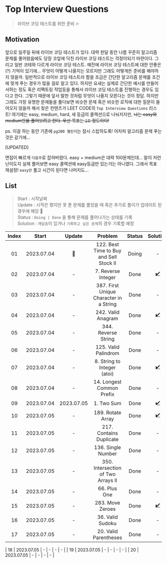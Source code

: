 # Top Interview Questions

> 라이브 코딩 테스트를 위한 준비 🔥

## Motivation

앞으로 일주일 뒤에 라이브 코딩 테스트가 있다. 대략 한달 동안 나름 꾸준히 알고리즘 문제를 풀어왔음에도 당장 코앞에 닥친 라이브 코딩 테스트는 걱정이되기 마련이다. 그리고 일반 코테와 다르게 라이브 코딩 테스트. 예전에 라이브 코딩 테스트에 대한 안좋은(?) 기억이 있기에... 무엇이 어떻게 나올지는 모르지만 그래도 어떻게든 준비를 해야하지 않을까. 일반적으로 라이브 코딩 테스트라 함을 조금은 간단한 알고리즘 문제를 조건에 맞게 푸는 경우가 많을 걸로 알고 있다. 하지만 요새는 실제로 간단한 예시를 만들어서하는 정도 혹은 리팩토링 작업등을 통해서 라이브 코딩 테스트를 진행하는 경우도 있다고 한다. 그렇기 때문에 앞서 말한 것처럼 무엇이 나올지 모른다는 것이 정답. 하지만 그래도 가장 유명한 문제들을 풀다보면 비슷한 문제 혹은 비슷한 로직에 대한 질문이 들어오지 않을까 해서 찾은 컨텐츠가 LEET CODE의 `Top Interview Questions` 리스트! 여기에는 easy, medium, hard, 세 등급의 콜렉션으로 나눠지지만, ~~나는 easy와 medium만을 풀어보려고 한다. 우선 목표는 `2주` 정도이다!~~

ps. 이걸 하는 동안 기존에 `pg200 챌린지`는 잠시 스탑하도록! 어차피 알고리즘 문제 푸는 것은 같기에...

[UPDATED]

면접이 빠르게 `다음주`로 잡혀버렸다. easy + medium은 대략 100문제인데... 말이 저런 난이도지 실제 풀어보면 easy 콜렉션에 easy등급만 있는거는 아니였다. 그래서 목표 재설정! `easy만` 풀고 시간이 된다면 나머지도...

## List

> Start : 시작날짜 <br />
> Update : 시작은 했지만 못 푼 문제를 풀었을 때 혹은 추가로 풀이가 업데이트 된 경우에 해당 🌟 <br />
> Status : `Doing | Done` 을 통해 문제를 풀어나가는 상태를 기록 <br />
> Solution : `깨달음`이 있거나 `기록하고 싶은 문제`의 경우 기록할 예정 <br />

| Index |   Start    |   Update   |                 Problem                 | Status |     Solution     |
| :---: | :--------: | :--------: | :-------------------------------------: | :----: | :--------------: |
|  01   | 2023.07.04 |     🌟     | 122. Best Time to Buy and Sell Stock II | Doing  |        -         |
|  02   | 2023.07.04 |     -      |           7. Reverse Integer            |  Done  | [✔️](/tiq/2.md)  |
|  03   | 2023.07.04 |     -      | 387. First Unique Character in a String |  Done  |        -         |
|  04   | 2023.07.04 |     -      |           242. Valid Anagram            |  Done  | [✔️](/tiq/4.md)  |
|  05   | 2023.07.04 |     -      |           344. Reverse String           |  Done  |        -         |
|  06   | 2023.07.04 |     -      |          125. Valid Palindrom           |  Done  |        -         |
|  07   | 2023.07.04 |     -      |       8. String to Integer (atoi)       |  Done  | [✔️](/tiq/6.md)  |
|  08   | 2023.07.04 |     -      |        14. Longest Common Prefix        |  Done  |        -         |
|  09   | 2023.07.04 | 2023.07.05 |               1. Two Sum                |  Done  | [✔️](/tiq/9.md)  |
|  10   | 2023.07.05 |     -      |            189. Rotate Array            |  Done  | [✔️](/tiq/10.md) |
|  11   | 2023.07.05 |     -      |         217. Contains Duplicate         |  Done  |        -         |
|  12   | 2023.07.05 |     -      |           136. Single Number            |  Done  |        -         |
|  13   | 2023.07.05 |     -      |   350. Intersection of Two Arrays II    |  Done  |        -         |
|  14   | 2023.07.05 |     -      |              66. Plus One               |  Done  |        -         |
|  15   | 2023.07.05 |     -      |            283. Move Zeroes             |  Done  | [✔️](/tiq/15.md) |
|  16   | 2023.07.05 |     -      |            36. Valid Sudoku             |  Done  |        -         |
|  17   | 2023.07.05 |     -      |          20. Valid Parentheses          |  Done  |        -         |

| 18 | 2023.07.05 | - | - | - | - |
| 19 | 2023.07.05 | - | - | - | - |
| 20 | 2023.07.05 | - | - | - | - |
